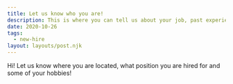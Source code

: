```yaml
---
title: Let us know who you are!
description: This is where you can tell us about your job, past experiences and hobbies
date: 2020-10-26
tags:
  - new-hire
layout: layouts/post.njk
---
```

Hi! Let us know where you are located, what position you are hired for and some of your hobbies!
